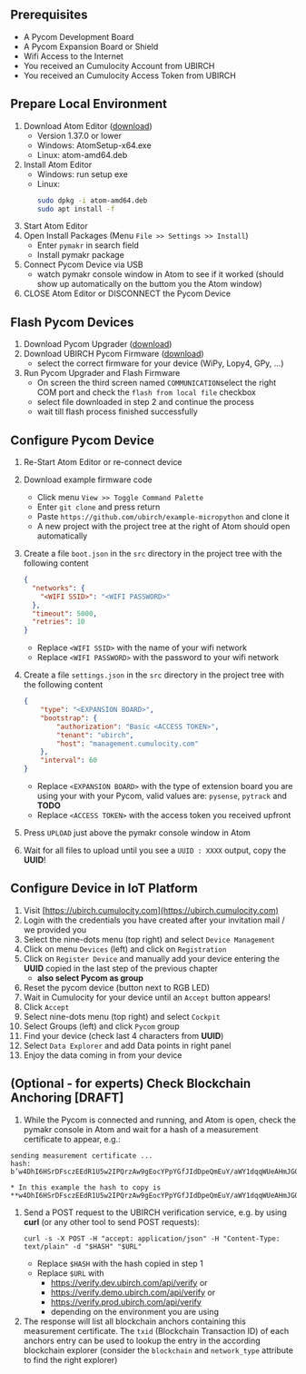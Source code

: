 ## Prerequisites
* A Pycom Development Board
* A Pycom Expansion Board or Shield
* Wifi Access to the Internet
* You received an Cumulocity Account from UBIRCH
* You received an Cumulocity Access Token from UBIRCH

## Prepare Local Environment
1. Download Atom Editor ([download](https://github.com/atom/atom/releases))
    * Version 1.37.0 or lower
    * Windows: AtomSetup-x64.exe
    * Linux: atom-amd64.deb
1. Install Atom Editor
    * Windows: run setup exe
    * Linux:
      ```bash
      sudo dpkg -i atom-amd64.deb
      sudo apt install -f
      ```
1. Start Atom Editor
1. Open Install Packages (Menu `File >> Settings >> Install`)
     * Enter `pymakr` in search field
     * Install pymakr package
1. Connect Pycom Device via USB
    * watch pymakr console window in Atom to see if it worked (should show up automatically on the buttom you the Atom window)
1. CLOSE Atom Editor or DISCONNECT the Pycom Device

## Flash Pycom Devices
1. Download Pycom Upgrader ([download](https://pycom.io/downloads/))
1. Download UBIRCH Pycom Firmware ([download](https://github.com/ubirch/example-micropython/releases/tag/pybytes-ed25519))
    * select the correct firmware for your device (WiPy, Lopy4, GPy, ...)
1. Run Pycom Upgrader and Flash Firmware
    * On screen the third screen named `COMMUNICATION`select the right COM port and check the `flash from local file` checkbox
    * select file downloaded in step 2 and continue the process
    * wait till flash process finished successfully

## Configure Pycom Device
1. Re-Start Atom Editor or re-connect device
1. Download example firmware code
    * Click menu `View >> Toggle Command Palette`
    * Enter `git clone` and press return
    * Paste `https://github.com/ubirch/example-micropython` and clone it
    * A new project with the project tree at the right of Atom should open automatically

1. Create a file `boot.json` in the `src` directory in the project tree with the following content
    ```json
    {
      "networks": {
        "<WIFI SSID>": "<WIFI PASSWORD>"
      },
      "timeout": 5000,
      "retries": 10
    }
    ```
    * Replace `<WIFI SSID>` with the name of your wifi network
    * Replace `<WIFI PASSWORD>` with the password to your wifi network
1. Create a file `settings.json` in the `src` directory in the project tree with the following content
    ```json
    {
        "type": "<EXPANSION BOARD>",
        "bootstrap": {
            "authorization": "Basic <ACCESS TOKEN>",
            "tenant": "ubirch",
            "host": "management.cumulocity.com"
        },
        "interval": 60
    }
    ```
    * Replace `<EXPANSION BOARD>` with the type of extension board you are using your with your Pycom, valid values are: `pysense`, `pytrack` and **TODO**
    * Replace `<ACCESS TOKEN>` with the access token you received upfront
1. Press `UPLOAD` just above the pymakr console window in Atom
1. Wait for all files to upload until you see a `UUID : XXXX` output, copy the **UUID**!

## Configure Device in IoT Platform
1. Visit [https://ubirch.cumulocity.com](https://ubirch.cumulocity.com)
1. Login with the credentials you have created after your invitation mail / we provided you
1. Select the nine-dots menu (top right) and select `Device Management`
1. Click on menu `Devices` (left) and click on `Registration`
1. Click on `Register Device` and manually add your device entering the **UUID** copied in the last step of the previous chapter
    * **also select Pycom as group**
1. Reset the pycom device (button next to RGB LED)
1. Wait in Cumulocity for your device until an `Accept` button appears!
1. Click `Accept`
1. Select nine-dots menu (top right) and select `Cockpit`
1. Select Groups (left) and click `Pycom` group
1. Find your device (check last 4 characters from **UUID**)
1. Select `Data Explorer` and add Data points in right panel
1. Enjoy the data coming in from your device

## (Optional - for experts) Check Blockchain Anchoring [DRAFT]
1. While the Pycom is connected and running, and Atom is open, check the pymakr console in Atom and wait for a hash of a measurement certificate to appear, e.g.:
```
sending measurement certificate ...
hash: b’w4DhI6HSrDFsczEEdR1U5w2IPQrzAw9gEocYPpYGfJIdDpeQmEuY/aWY1dqqWUeAHmJGQyGKCD0ctVj6KUlTsA==\n’
```
    * In this example the hash to copy is **w4DhI6HSrDFsczEEdR1U5w2IPQrzAw9gEocYPpYGfJIdDpeQmEuY/aWY1dqqWUeAHmJGQyGKCD0ctVj6KUlTsA==**
1. Send a POST request to the UBIRCH verification service, e.g. by using **curl** (or any other tool to send POST requests):
    ```
    curl -s -X POST -H "accept: application/json" -H "Content-Type: text/plain" -d "$HASH" "$URL"
    ```
    * Replace `$HASH` with the hash copied in step 1
    * Replace `$URL` with
        * https://verify.dev.ubirch.com/api/verify or
        * https://verify.demo.ubirch.com/api/verify or
        * https://verify.prod.ubirch.com/api/verify
        * depending on the environment you are using
1. The response will list all blockchain anchors containing this measurement certificate. The `txid` (Blockchain Transaction ID) of each anchors entry can be used to lookup the entry in the according blockchain explorer (consider the `blockchain` and `network_type` attribute to find the right explorer)
